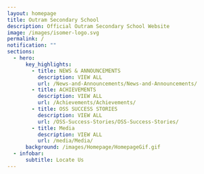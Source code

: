 ```yaml
---
layout: homepage
title: Outram Secondary School
description: Official Outram Secondary School Website
image: /images/isomer-logo.svg
permalink: /
notification: ""
sections:
  - hero:
      key_highlights:
        - title: NEWS & ANNOUNCEMENTS
          description: VIEW ALL
          url: /News-and-Announcements/News-and-Announcements/
        - title: ACHIEVEMENTS
          description: VIEW ALL
          url: /Achievements/Achievements/
        - title: OSS SUCCESS STORIES
          description: VIEW ALL
          url: /OSS-Success-Stories/OSS-Success-Stories/
        - title: Media
          description: VIEW ALL
          url: /media/Media/
      background: /images/Homepage/HomepageGif.gif
  - infobar:
      subtitle: Locate Us
---
```


